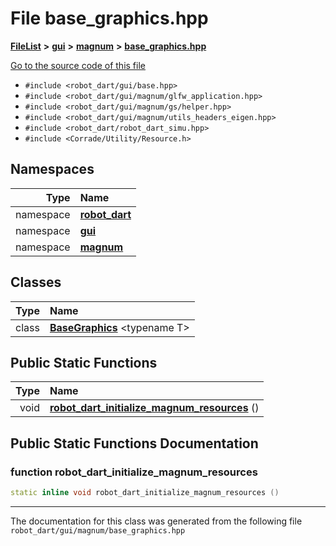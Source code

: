 

# File base\_graphics.hpp



[**FileList**](files.md) **>** [**gui**](dir_6a9d4b7ec29c938d1d9a486c655cfc8a.md) **>** [**magnum**](dir_5d18adecbc10cabf3ca51da31f2acdd1.md) **>** [**base\_graphics.hpp**](base__graphics_8hpp.md)

[Go to the source code of this file](base__graphics_8hpp_source.md)



* `#include <robot_dart/gui/base.hpp>`
* `#include <robot_dart/gui/magnum/glfw_application.hpp>`
* `#include <robot_dart/gui/magnum/gs/helper.hpp>`
* `#include <robot_dart/gui/magnum/utils_headers_eigen.hpp>`
* `#include <robot_dart/robot_dart_simu.hpp>`
* `#include <Corrade/Utility/Resource.h>`













## Namespaces

| Type | Name |
| ---: | :--- |
| namespace | [**robot\_dart**](namespacerobot__dart.md) <br> |
| namespace | [**gui**](namespacerobot__dart_1_1gui.md) <br> |
| namespace | [**magnum**](namespacerobot__dart_1_1gui_1_1magnum.md) <br> |


## Classes

| Type | Name |
| ---: | :--- |
| class | [**BaseGraphics**](classrobot__dart_1_1gui_1_1magnum_1_1BaseGraphics.md) &lt;typename T&gt;<br> |
























## Public Static Functions

| Type | Name |
| ---: | :--- |
|  void | [**robot\_dart\_initialize\_magnum\_resources**](#function-robot_dart_initialize_magnum_resources) () <br> |


























## Public Static Functions Documentation




### function robot\_dart\_initialize\_magnum\_resources 

```C++
static inline void robot_dart_initialize_magnum_resources () 
```




------------------------------
The documentation for this class was generated from the following file `robot_dart/gui/magnum/base_graphics.hpp`

